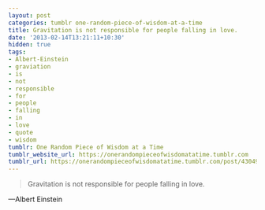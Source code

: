 ```yaml
---
layout: post
categories: tumblr one-random-piece-of-wisdom-at-a-time
title: Gravitation is not responsible for people falling in love.
date: '2013-02-14T13:21:11+10:30'
hidden: true
tags:
- Albert-Einstein
- graviation
- is
- not
- responsible
- for
- people
- falling
- in
- love
- quote
- wisdom
tumblr: One Random Piece of Wisdom at a Time
tumblr_website_url: https://onerandompieceofwisdomatatime.tumblr.com
tumblr_url: https://onerandompieceofwisdomatatime.tumblr.com/post/43049295101/gravitation-is-not-responsible-for-people-falling
---
```

> Gravitation is not responsible for people falling in love.

—Albert Einstein
